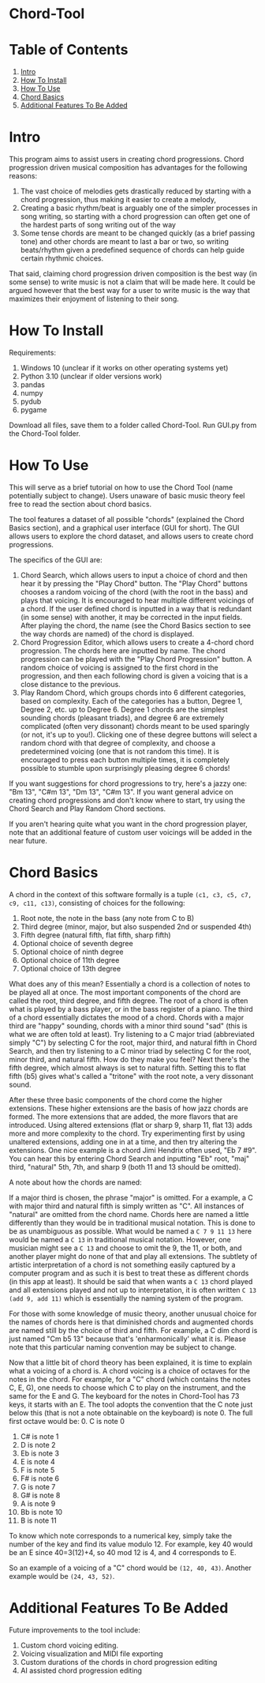 ﻿# Chord-Tool
 
# Table of Contents
1. [Intro](#section1)
2. [How To Install](#section2)
3. [How To Use](#section3)
4. [Chord Basics](#section4)
5. [Additional Features To Be Added](#section5)

# Intro

This program aims to assist users in creating chord progressions. Chord progression driven musical composition has advantages for the following reasons:
1. The vast choice of melodies gets drastically reduced by starting with a chord progression, thus making it easier to create a melody,
2. Creating a basic rhythm/beat is arguably one of the simpler processes in song writing, so starting with a chord progression can often get one of the hardest parts of song writing out of the way
3. Some tense chords are meant to be changed quickly (as a brief passing tone) and other chords are meant to last a bar or two, so writing beats/rhythm given a predefined sequence of chords can help guide certain rhythmic choices.

That said, claiming chord progression driven composition is the best way (in some sense) to write music is not a claim that will be made here. It could be argued however that the best way for a user to write music is the way that maximizes their enjoyment of listening to their song.

# How To Install
Requirements: 
1. Windows 10 (unclear if it works on other operating systems yet)
2. Python 3.10 (unclear if older versions work)
3. pandas
4. numpy
5. pydub
6. pygame

Download all files, save them to a folder called Chord-Tool. Run GUI.py from the Chord-Tool folder.


# How To Use
This will serve as a brief tutorial on how to use the Chord Tool (name potentially subject to change). Users unaware of basic music theory feel free to read the section about chord basics.

The tool features a dataset of all possible "chords" (explained the Chord Basics section), and a graphical user interface (GUI for short). The GUI allows users to explore the chord dataset, and allows users to create chord progressions.

The specifics of the GUI are:
1. Chord Search, which allows users to input a choice of chord and then hear it by pressing the "Play Chord" button. The "Play Chord" buttons chooses a random voicing of the chord (with the root in the bass) and plays that voicing. It is encouraged to hear multiple different voicings of a chord. If the user defined chord is inputted in a way that is redundant (in some sense) with another, it may be corrected in the input fields. After playing the chord, the name (see the Chord Basics section to see the way chords are named) of the chord is displayed.
2. Chord Progression Editor, which allows users to create a 4-chord chord progression. The chords here are inputted by name. The chord progression can be played with the "Play Chord Progression" button. A random choice of voicing is assigned to the first chord in the progression, and then each following chord is given a voicing that is a close distance to the previous.
3. Play Random Chord, which groups chords into 6 different categories, based on complexity. Each of the categories has a button, Degree 1, Degree 2, etc. up to Degree 6. Degree 1 chords are the simplest sounding chords (pleasant triads), and degree 6 are extremely complicated (often very dissonant) chords meant to be used sparingly (or not, it's up to you!). Clicking one of these degree buttons will select a random chord with that degree of complexity, and choose a predetermined voicing (one that is not random this time). It is encouraged to press each button multiple times, it is completely possible to stumble upon surprisingly pleasing degree 6 chords!

If you want suggestions for chord progressions to try, here's a jazzy one: "Bm 13", "C#m 13", "Dm 13", "C#m 13".
If you want general advice on creating chord progressions and don't know where to start, try using the Chord Search and Play Random Chord sections.

If you aren't hearing quite what you want in the chord progression player, note that an additional feature of custom user voicings will be added in the near future.

# Chord Basics
A chord in the context of this software formally is a tuple `(c1, c3, c5, c7, c9, c11, c13)`, consisting of choices for the following:
1. Root note, the note in the bass (any note from C to B)
2. Third degree (minor, major, but also suspended 2nd or suspended 4th)
3. Fifth degree (natural fifth, flat fifth, sharp fifth)
4. Optional choice of seventh degree
5. Optional choice of ninth degree
6. Optional choice of 11th degree
7. Optional choice of 13th degree

What does any of this mean? Essentially a chord is a collection of notes to be played all at once. The most important components of the chord are called the root, third degree, and fifth degree. The root of a chord is often what is played by a bass player, or in the bass register of a piano. The third of a chord essentially dictates the mood of a chord. Chords with a major third are "happy" sounding, chords with a minor third sound "sad" (this is what we are often told at least). Try listening to a C major triad (abbreviated simply "C") by selecting C for the root, major third, and natural fifth in Chord Search, and then try listening to a C minor triad by selecting C for the root, minor third, and natural fifth. How do they make you feel?
Next there's the fifth degree, which almost always is set to natural fifth. Setting this to flat fifth (b5) gives what's called a "tritone" with the root note, a very dissonant sound.

After these three basic components of the chord come the higher extensions. These higher extensions are the basis of how jazz chords are formed. The more extensions that are added, the more flavors that are introduced. Using altered extensions (flat or sharp 9, sharp 11, flat 13) adds more and more complexity to the chord. Try experimenting first by using unaltered extensions, adding one in at a time, and then try altering the extensions. One nice example is a chord Jimi Hendrix often used, "Eb 7 #9". You can hear this by entering Chord Search and inputting "Eb" root, "maj" third, "natural" 5th, 7th, and sharp 9 (both 11 and 13 should be omitted).

A note about how the chords are named:

If a major third is chosen, the phrase "major" is omitted. For a example, a C with major third and natural fifth is simply written as "C". All instances of "natural" are omitted from the chord name.
Chords here are named a little differently than they would be in traditional musical notation. This is done to be as unambiguous as possible. What would be named a `C 7 9 11 13` here would be named a `C 13` in traditional musical notation. However, one musician might see a `C 13` and choose to omit the 9, the 11, or both, and another player might do none of that and play all extensions. The subtlety of artistic interpretation of a chord is not something easily captured by a computer program and as such it is best to treat these as different chords (in this app at least). It should be said that when wants a `C 13` chord played and all extensions played and not up to interpretation, it is often written `C 13 (add 9, add 11)` which is essentially the naming system of the program.

For those with some knowledge of music theory, another unusual choice for the names of chords here is that diminished chords and augmented chords are named still by the choice of third and fifth. For example, a C dim chord is just named "Cm b5 13" because that's 'enharmonically' what it is. Please note that this particular naming convention may be subject to change.

Now that a little bit of chord theory has been explained, it is time to explain what a voicing of a chord is. A chord voicing is a choice of octaves for the notes in the chord. For example, for a "C" chord (which contains the notes C, E, G), one needs to choose which C to play on the instrument, and the same for the E and G.
The keyboard for the notes in Chord-Tool has 73 keys, it starts with an E. The tool adopts the convention that the C note just below this (that is not a note obtainable on the keyboard) is note 0. The full first octave would be:
0. C is note 0
1. C# is note 1
2. D is note 2
3. Eb is note 3
4. E is note 4
5. F is note 5
6. F# is note 6
7. G is note 7
8. G# is note 8
9. A is note 9
10. Bb is note 10
11. B is note 11

To know which note corresponds to a numerical key, simply take the number of the key and find its value modulo 12. For example, key 40 would be an E since 40=3(12)+4, so 40 mod 12 is 4, and 4 corresponds to E.

So an example of a voicing of a "C" chord would be `(12, 40, 43)`. Another example would be `(24, 43, 52)`.

# Additional Features To Be Added
Future improvements to the tool include:
1. Custom chord voicing editing.
2. Voicing visualization and MIDI file exporting
3. Custom durations of the chords in chord progression editing
4. AI assisted chord progression editing

